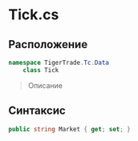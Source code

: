 
# Tick.cs
## Расположение
```csharp
namespace TigerTrade.Tc.Data  
    class Tick
```

> Описание

## Синтаксис
```csharp
public string Market { get; set; }
```
